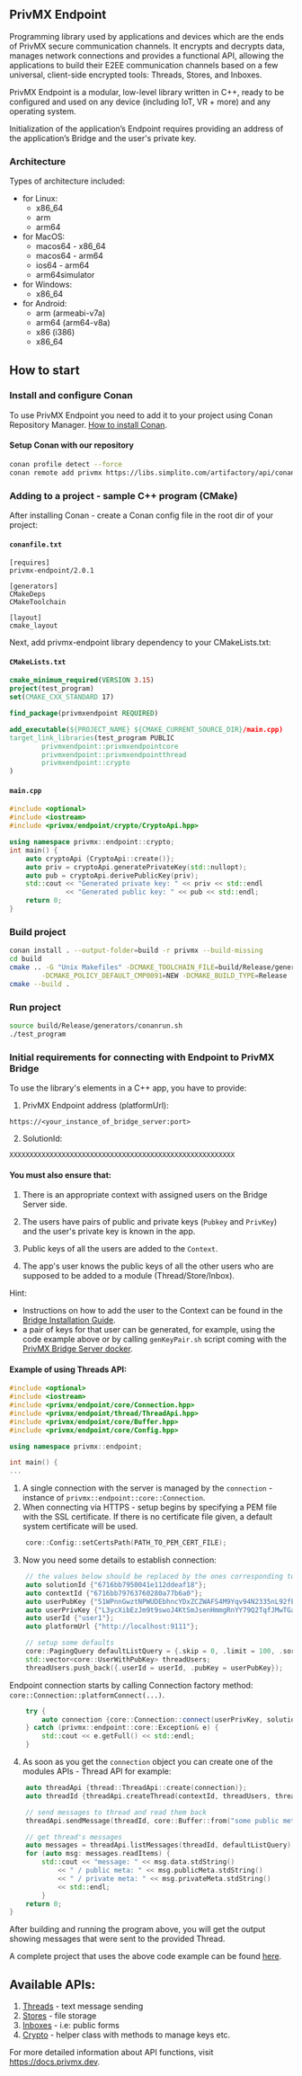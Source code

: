 ## PrivMX Endpoint
Programming library used by applications and devices which are the ends of PrivMX secure communication channels. It encrypts and decrypts data, manages network connections and provides a functional API, allowing the applications to build their E2EE communication channels based on a few universal, client-side encrypted tools: Threads, Stores, and Inboxes.

PrivMX Endpoint is a modular, low-level library written in C++, ready to be configured and used on any device (including IoT, VR + more) and any operating system.

Initialization of the application’s Endpoint requires providing an address of the application’s Bridge and the user's private key.

### Architecture
Types of architecture included:
- for Linux:
	- x86_64
	- arm
	- arm64
- for MacOS:
	- macos64 - x86_64
	- macos64 - arm64
	- ios64 - arm64
	- arm64simulator
- for Windows:
	- x86_64
- for Android:
	- arm (armeabi-v7a)
	- arm64 (arm64-v8a)
	- x86 (i386)
	- x86_64

## How to start

### Install and configure Conan
To use PrivMX Endpoint you need to add it to your project using Conan Repository Manager. 
[How to install Conan](https://docs.conan.io/2/installation.html).

#### Setup Conan with our repository
```bash
conan profile detect --force
conan remote add privmx https://libs.simplito.com/artifactory/api/conan/privmx
```

### Adding to a project - sample C++ program (CMake)


After installing Conan - create a Conan config file in the root dir of your project:

#### **`conanfile.txt`**
```
[requires]
privmx-endpoint/2.0.1

[generators]
CMakeDeps
CMakeToolchain

[layout]
cmake_layout
```


Next, add privmx-endpoint library dependency to your CMakeLists.txt:
#### **`CMakeLists.txt`**
```cmake
cmake_minimum_required(VERSION 3.15)
project(test_program)
set(CMAKE_CXX_STANDARD 17)

find_package(privmxendpoint REQUIRED)

add_executable(${PROJECT_NAME} ${CMAKE_CURRENT_SOURCE_DIR}/main.cpp)
target_link_libraries(test_program PUBLIC 
		privmxendpoint::privmxendpointcore 
		privmxendpoint::privmxendpointthread 
		privmxendpoint::crypto
)
```

#### **`main.cpp`**
```cpp
#include <optional>
#include <iostream>
#include <privmx/endpoint/crypto/CryptoApi.hpp>

using namespace privmx::endpoint::crypto;
int main() {
    auto cryptoApi {CryptoApi::create()};
	auto priv = cryptoApi.generatePrivateKey(std::nullopt);
	auto pub = cryptoApi.derivePublicKey(priv);
	std::cout << "Generated private key: " << priv << std::endl
		      << "Generated public key: " << pub << std::endl;
	return 0;
}
```
### Build project

```bash
conan install . --output-folder=build -r privmx --build-missing
cd build
cmake .. -G "Unix Makefiles" -DCMAKE_TOOLCHAIN_FILE=build/Release/generators/conan_toolchain.cmake \
        -DCMAKE_POLICY_DEFAULT_CMP0091=NEW -DCMAKE_BUILD_TYPE=Release
cmake --build .
```

### Run project

```bash
source build/Release/generators/conanrun.sh
./test_program
```

### Initial requirements for connecting with Endpoint to PrivMX Bridge

To use the library's elements in a C++ app, you have to provide:

1. PrivMX Endpoint address (platformUrl):

```
https://<your_instance_of_bridge_server:port>
```

2. SolutionId:

```
XXXXXXXXXXXXXXXXXXXXXXXXXXXXXXXXXXXXXXXXXXXXXXXXXXXXXXXX
```

#### You must also ensure that:

1. There is an appropriate context with assigned users on the Bridge Server side.

2. The users have pairs of public and private keys (`Pubkey` and `PrivKey`) and the user's private key is known in the app.

3. Public keys of all the users are added to the `Context`.
 
4. The app's user knows the public keys of all the other users who are supposed to be added to a module (Thread/Store/Inbox).

Hint: 
- Instructions on how to add the user to the Context can be found in the [Bridge Installation Guide](https://docs.privmx.dev/bridge/getting-started).
- a pair of keys for that user can be generated, for example, using the code example above or by calling `genKeyPair.sh` script coming with the [PrivMX Bridge Server docker](https://github.com/simplito/privmx-bridge-docker).

#### Example of using Threads API:

``` cpp
#include <optional>
#include <iostream>
#include <privmx/endpoint/core/Connection.hpp>
#include <privmx/endpoint/thread/ThreadApi.hpp>
#include <privmx/endpoint/core/Buffer.hpp>
#include <privmx/endpoint/core/Config.hpp>

using namespace privmx::endpoint;

int main() {
...
```
1. A single connection with the server is managed by the `connection` - instance of `privmx::endpoint::core::Connection`.
2. When connecting via HTTPS - setup begins by specifying a PEM file with the SSL certificate. If there is no certificate file given, a default system certificate will be used.

``` cpp
	core::Config::setCertsPath(PATH_TO_PEM_CERT_FILE);

```
3. Now you need some details to establish connection:

``` cpp
	// the values below should be replaced by the ones corresponding to your Brigde Server instance.
	auto solutionId {"6716bb7950041e112ddeaf18"};
	auto contextId {"6716bb79763760280a77b6a0"};
	auto userPubKey {"51WPnnGwztNPWUDEbhncYDxZCZWAFS4M9Yqv94N2335nL92fEn"};
	auto userPrivKey {"L3ycXibEzJm9t9swoJ4KtSmJsenHmmgRnYY79Q2TqfJMwTGaWfA7"};
	auto userId {"user1"};
	auto platformUrl {"http://localhost:9111"};

	// setup some defaults
	core::PagingQuery defaultListQuery = {.skip = 0, .limit = 100, .sortOrder = "desc"};
	std::vector<core::UserWithPubKey> threadUsers;
	threadUsers.push_back({.userId = userId, .pubKey = userPubKey});
```
Endpoint connection starts by calling Connection factory method: `core::Connection::platformConnect(...)`.

``` cpp
	try { 
		auto connection {core::Connection::connect(userPrivKey, solutionId, platformUrl)};
	} catch (privmx::endpoint::core::Exception& e) {
		std::cout << e.getFull() << std::endl;
	}
```

4. As soon as you get the `connection` object you can create one of the modules APIs - Thread API for example:


``` cpp
	auto threadApi {thread::ThreadApi::create(connection)};
	auto threadId {threadApi.createThread(contextId, threadUsers, threadUsers, core::Buffer::from("some thread's public meta-data"), core::Buffer::from("some thread's private meta-data"))};

	// send messages to thread and read them back
	threadApi.sendMessage(threadId, core::Buffer::from("some public meta-data"), core::Buffer::from("some private meta-data"), core::Buffer::from("message"));

	// get thread's messages
	auto messages = threadApi.listMessages(threadId, defaultListQuery);
	for (auto msg: messages.readItems) {
		std::cout << "message: " << msg.data.stdString()
			<< " / public meta: " << msg.publicMeta.stdString() 
			<< " / private meta: " << msg.privateMeta.stdString() 
			<< std::endl;
		}
	return 0;
}
```
After building and running the program above, you will get the output showing messages that were sent to the provided Thread.

A complete project that uses the above code example can be found [here](https://github.com/simplito/privmx-endpoint/tree/main/examples/minimal).

## Available APIs:

1. [Threads](https://docs.privmx.dev/reference/cpp/endpoint/thread/thread-api) - text message sending
2. [Stores](https://docs.privmx.dev/reference/cpp/endpoint/store/store-api) - file storage
3. [Inboxes](https://docs.privmx.dev/reference/cpp/endpoint/inbox/inbox-api) - i.e: public forms
4. [Crypto](https://docs.privmx.dev/reference/cpp/endpoint/crypto/crypto-api) - helper class with methods to manage keys etc.


For more detailed information about API functions, visit https://docs.privmx.dev.
